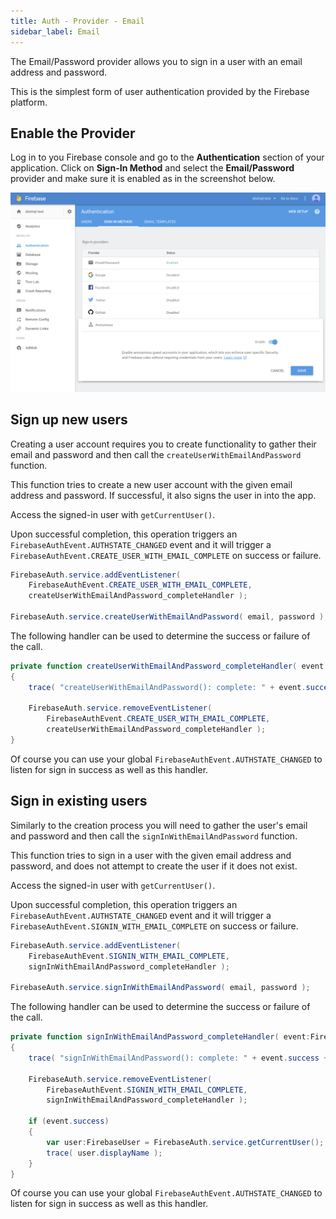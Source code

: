```yaml
---
title: Auth - Provider - Email
sidebar_label: Email
---
```


The Email/Password provider allows you to sign in a user with an email address and password.

This is the simplest form of user authentication provided by the Firebase platform.



## Enable the Provider

Log in to you Firebase console and go to the **Authentication** section of your application.
Click on **Sign-In Method** and select the **Email/Password** provider and make sure it is enabled 
as in the screenshot below.

![](../images/auth-email-enable.png)


## Sign up new users

Creating a user account requires you to create functionality to gather their 
email and password and then call the `createUserWithEmailAndPassword` function.

This function tries to create a new user account with the given email address and password. 
If successful, it also signs the user in into the app.

Access the signed-in user with `getCurrentUser()`.

Upon successful completion, this operation triggers an `FirebaseAuthEvent.AUTHSTATE_CHANGED` event 
and it will trigger a `FirebaseAuthEvent.CREATE_USER_WITH_EMAIL_COMPLETE` on success or failure.

```actionscript
FirebaseAuth.service.addEventListener( 
	FirebaseAuthEvent.CREATE_USER_WITH_EMAIL_COMPLETE,
	createUserWithEmailAndPassword_completeHandler );

FirebaseAuth.service.createUserWithEmailAndPassword( email, password );
```

The following handler can be used to determine the success or failure of the call.

```actionscript
private function createUserWithEmailAndPassword_completeHandler( event:FirebaseAuthEvent ):void
{
	trace( "createUserWithEmailAndPassword(): complete: " + event.success +"::"+event.message );
	
	FirebaseAuth.service.removeEventListener( 
		FirebaseAuthEvent.CREATE_USER_WITH_EMAIL_COMPLETE,
		createUserWithEmailAndPassword_completeHandler );
}
```

Of course you can use your global `FirebaseAuthEvent.AUTHSTATE_CHANGED` to listen for sign in success 
as well as this handler.


## Sign in existing users

Similarly to the creation process you will need to gather the user's email and password and 
then call the `signInWithEmailAndPassword` function.

This function tries to sign in a user with the given email address and password, and does
not attempt to create the user if it does not exist.

Access the signed-in user with `getCurrentUser()`.

Upon successful completion, this operation triggers an `FirebaseAuthEvent.AUTHSTATE_CHANGED` event 
and it will trigger a `FirebaseAuthEvent.SIGNIN_WITH_EMAIL_COMPLETE` on success or failure.


```actionscript
FirebaseAuth.service.addEventListener( 
	FirebaseAuthEvent.SIGNIN_WITH_EMAIL_COMPLETE,
	signInWithEmailAndPassword_completeHandler );

FirebaseAuth.service.signInWithEmailAndPassword( email, password );
```

The following handler can be used to determine the success or failure of the call.

```actionscript
private function signInWithEmailAndPassword_completeHandler( event:FirebaseAuthEvent ):void
{
	trace( "signInWithEmailAndPassword(): complete: " + event.success +"::"+event.message );

	FirebaseAuth.service.removeEventListener( 
		FirebaseAuthEvent.SIGNIN_WITH_EMAIL_COMPLETE,
		signInWithEmailAndPassword_completeHandler );

	if (event.success)
	{
		var user:FirebaseUser = FirebaseAuth.service.getCurrentUser();
		trace( user.displayName );
	}
}
```

Of course you can use your global `FirebaseAuthEvent.AUTHSTATE_CHANGED` to listen for sign in success 
as well as this handler.
